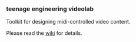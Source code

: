 ### teenage engineering videolab

Toolkit for designing midi-controlled video content.

Please read the [wiki](https://github.com/teenageengineering/videolab/wiki) for details.
